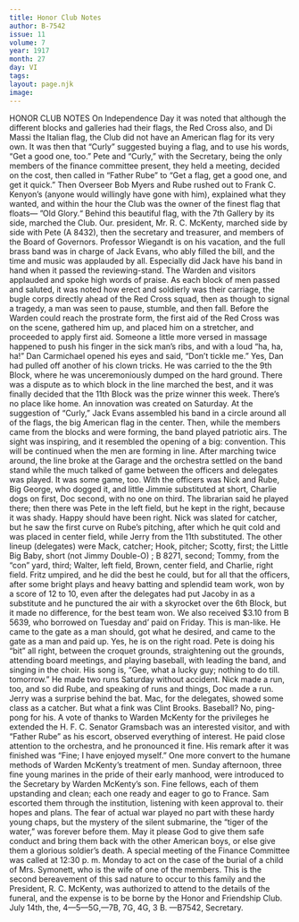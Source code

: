 ```yaml
---
title: Honor Club Notes
author: B-7542
issue: 11
volume: 7
year: 1917
month: 27
day: VI
tags:
layout: page.njk
image:
---
```

HONOR CLUB NOTES    On Independence Day it was noted that although the different blocks and galleries had their flags, the Red Cross also, and Di Massi the Italian flag, the Club did not have an American flag for its very own. It was then that “Curly” suggested buying a flag, and to use his words, “Get a good one, too.”       Pete and “Curly,” with the Secretary, being the only members of the finance committee present, they held a meeting, decided on the cost, then called in “Father Rube” to “Get a flag, get a good one, and get it quick.” Then Overseer Bob Myers and Rube rushed out to Frank C. Kenyon’s (anyone would willingly have gone with him), explained what they wanted, and within the hour the Club was the owner of the finest flag that floats— ”Old Glory.“       Behind this beautiful flag, with the 7th Gallery by its side, marched the Club. Our. president, Mr. R. C. McKenty, marched side by side with Pete (A 8432), then the secretary and treasurer, and members of the Board of Governors. Professor Wiegandt is on his vacation, and the full brass band was in charge of Jack Evans, who ably filled the bill, and the time and music was applauded by all. Especially did Jack have his band in hand when it passed the reviewing-stand. The Warden and visitors applauded and spoke high words of praise.       As each block of men passed and saluted, it was noted how erect and soldierly was their carriage, the bugle corps directly ahead of the Red Cross squad, then as though to signal a tragedy, a man was seen to pause, stumble, and then fall. Before the Warden could reach the prostrate form, the first aid of the Red Cross was on the scene, gathered him up, and placed him on a stretcher, and proceeded to apply first aid. Someone a little more versed in massage happened to push his finger in the sick man’s ribs, and with a loud “ha, ha, ha!” Dan Carmichael opened his eyes and said, “Don’t tickle me.” Yes, Dan had pulled off another of his clown tricks. He was carried to the the 9th Block, where he was unceremoniously dumped on the hard ground.       There was a dispute as to which block in the line marched the best, and it was finally decided that the 11th Block was the prize winner this week. There’s no place like home.       An innovation was created on Saturday. At the suggestion of “Curly,” Jack Evans assembled his band in a circle around all of the flags, the big American flag in the center. Then, while the members came from the blocks and were forming, the band played patriotic airs. The sight was inspiring, and it resembled the opening of a big: convention. This will be continued when the men are forming in line.       After marching twice around, the line broke at the Garage and the orchestra settled on the band stand while the much talked of game between the officers and delegates was played. It was some game, too.       With the officers was Nick and Rube, Big George, who dogged it, and little Jimmie substituted at short, Charlie dogs on first, Doc second, with no one on third. The librarian said he played there; then there was Pete in the left field, but he kept in the right, because it was shady. Happy should have been right. Nick was slated for catcher, but he saw the first curve on Rube’s pitching, after which he quit cold and was placed in center field, while Jerry from the 11th substituted.      The other lineup (delegates) were Mack, catcher; Hook, pitcher; Scotty, first; the Little Big Baby, short (not Jimmy Double-O) ; B 8271, second; Tommy, from the “con” yard, third; Walter, left field, Brown, center field, and Charlie, right field.       Fritz umpired, and he did the best he could, but for all that the officers, after some bright plays and heavy batting and splendid team work, won by a score of 12 to 10, even after the delegates had put Jacoby in as a substitute and he punctured the air with a skyrocket over the 6th Block, but it made no difference, for the best team won.       We also received $3.10 from B 5639, who borrowed on Tuesday and’ paid on Friday. This is man-like. He came to the gate as a man should, got what he desired, and came to the gate as a man and paid up. Yes, he is on the right road.       Pete is doing his “bit” all right, between the croquet grounds, straightening out the grounds, attending board meetings, and playing baseball, with leading the band, and singing in the choir. His song is, “Gee, what a lucky guy; nothing to do till. tomorrow.” He made two runs Saturday without accident. Nick made a run, too, and so did Rube, and speaking of runs and things, Doc made a run. Jerry was a surprise behind the bat.       Mac, for the delegates, showed some class as a catcher. But what a fink was Clint Brooks. Baseball? No, ping-pong for his.       A vote of thanks to Warden McKenty for the privileges he extended the H. F. C.       Senator Gramsbach was an interested visitor, and with “Father Rube” as his escort, observed everything of interest. He paid close attention to the orchestra, and he pronounced it fine. His remark after it was finished was “Fine; I have enjoyed myself.” One more convert to the humane methods of Warden McKenty’s treatment of men. Sunday afternoon, three fine young marines in the pride of their early manhood, were introduced to the Secretary by Warden McKenty’s son. Fine fellows, each of them upstanding and clean; each one ready and eager to go to France. Sam escorted them through the institution, listening with keen approval to. their hopes and plans. The fear of actual war played no part with these hardy young chaps, but the mystery of the silent submarine, the “tiger of the water,” was forever before them. May it please God to give them safe conduct and bring them back with the other American boys, or else give them a glorious soldier’s death.       A special meeting of the Finance Committee was called at 12:30 p. m. Monday to act on the case of the burial of a child of Mrs. Symonett, who is the wife of one of the members.       This is the second bereavement of this sad nature to occur to this family and the President, R. C. McKenty, was authorized to attend to the details of the funeral, and the expense is to be borne by the Honor and Friendship Club.       July 14th, the, 4—5—5G,—7B, 7G, 4G, 3 B.    —B7542, Secretary. 
